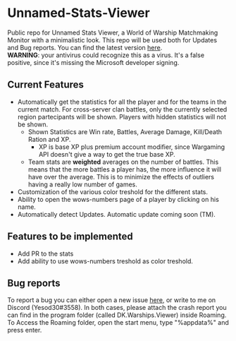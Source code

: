 # Unnamed-Stats-Viewer
Public repo for Unnamed Stats Viewer, a World of Warship Matchmaking Monitor with a minimalistic look.
This repo will be used both for Updates and Bug reports.
You can find the latest version [here](https://github.com/yesod30/Unnamed-Stats-Viewer/releases/latest).  
**WARNING**: your antivirus could recognize this as a virus. It's a false positive, since it's missing the Microsoft developer signing.

## Current Features
- Automatically get the statistics for all the player and for the teams in the current match. For cross-server clan battles, only the currently selected region partecipants will be shown. Players with hidden statistics will not be shown.
  - Shown Statistics are Win rate, Battles, Average Damage, Kill/Death Ration and XP.
    - XP is base XP plus premium account modifier, since Wargaming API doesn't give a way to get the true base XP.
  - Team stats are **weighted** averages on the number of battles. This means that the more battles a player has, the more influence it will have over the average. This is to minimize the effects of outliers having a really low number of games.
- Customization of the various color treshold for the different stats.
- Ability to open the wows-numbers page of a player by clicking on his name.
- Automatically detect Updates. Automatic update coming soon (TM).

## Features to be implemented
- Add PR to the stats
- Add ability to use wows-numbers treshold as color treshold.

## Bug reports
To report a bug you can either open a new issue [here](https://github.com/yesod30/Unnamed-Stats-Viewer/issues), or write to me on Discord (Yesod30#3558). In both cases, please attach the crash report you can find in the program folder (called DK.Warships.Viewer) inside Roaming. To Access the Roaming folder, open the start menu, type "%appdata%" and press enter.
